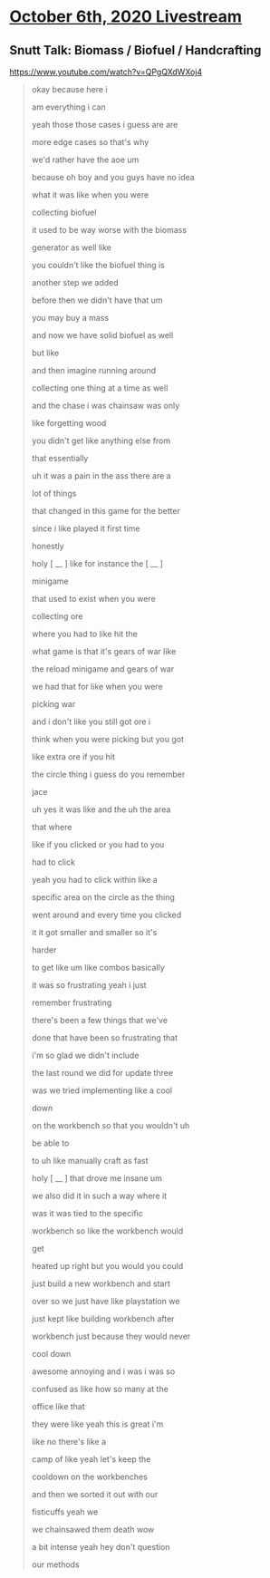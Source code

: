 # [October 6th, 2020 Livestream](../2020-10-06.md)
## Snutt Talk: Biomass / Biofuel / Handcrafting
https://www.youtube.com/watch?v=QPgQXdWXoj4
> okay because here i
>
> am everything i can
>
> yeah those those cases i guess are are
>
> more edge cases so that's why
>
> we'd rather have the aoe um
>
> because oh boy and you guys have no idea
>
> what it was like when you were
>
> collecting biofuel
>
> it used to be way worse with the biomass
>
> generator as well like
>
> you couldn't like the biofuel thing is
>
> another step we added
>
> before then we didn't have that um
>
> you may buy a mass
>
> and now we have solid biofuel as well
>
> but like
>
> and then imagine running around
>
> collecting one thing at a time as well
>
> and the chase i was chainsaw was only
>
> like forgetting wood
>
> you didn't get like anything else from
>
> that essentially
>
> uh it was a pain in the ass there are a
>
> lot of things
>
> that changed in this game for the better
>
> since i like played it first time
>
> honestly
>
> holy [ __ ] like for instance the [ __ ]
>
> minigame
>
> that used to exist when you were
>
> collecting ore
>
> where you had to like hit the
>
> what game is that it's gears of war like
>
> the reload minigame and gears of war
>
> we had that for like when you were
>
> picking war
>
> and i don't like you still got ore i
>
> think when you were picking but you got
>
> like extra ore if you hit
>
> the circle thing i guess do you remember
>
> jace
>
> uh yes it was like and the uh the area
>
> that where
>
> like if you clicked or you had to you
>
> had to click
>
> yeah you had to click within like a
>
> specific area on the circle as the thing
>
> went around and every time you clicked
>
> it it got smaller and smaller so it's
>
> harder
>
> to get like um like combos basically
>
> it was so frustrating yeah i just
>
> remember frustrating
>
> there's been a few things that we've
>
> done that have been so frustrating that
>
> i'm so glad we didn't include
>
> the last round we did for update three
>
> was we tried implementing like a cool
>
> down
>
> on the workbench so that you wouldn't uh
>
> be able to
>
> to uh like manually craft as fast
>
> holy [ __ ] that drove me insane um
>
> we also did it in such a way where it
>
> was it was tied to the specific
>
> workbench so like the workbench would
>
> get
>
> heated up right but you would you could
>
> just build a new workbench and start
>
> over so we just have like playstation we
>
> just kept like building workbench after
>
> workbench just because they would never
>
> cool down
>
> awesome annoying and i was i was so
>
> confused as like how so many at the
>
> office like that
>
> they were like yeah this is great i'm
>
> like no there's like a
>
> camp of like yeah let's keep the
>
> cooldown on the workbenches
>
> and then we sorted it out with our
>
> fisticuffs yeah we
>
> we chainsawed them death wow
>
> a bit intense yeah hey don't question
>
> our methods
>
